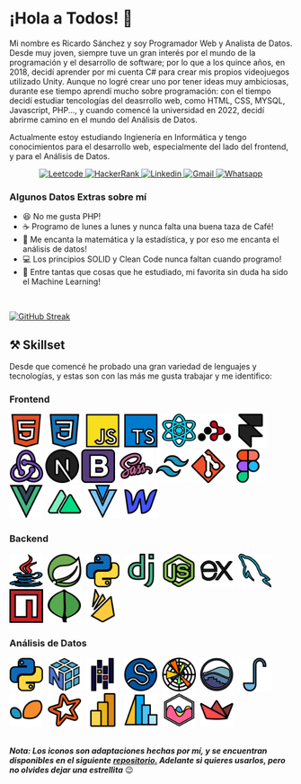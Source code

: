# ¡Hola a Todos! 👋

Mi nombre es Ricardo Sánchez y soy Programador Web y Analista de Datos. Desde muy joven, siempre tuve un gran interés por el mundo de la programación y el desarrollo de software; por lo que a los quince años, en 2018, decidí aprender por mi cuenta C# para crear mis propios videojuegos utilizado Unity. Aunque no logré crear uno por tener ideas muy ambiciosas, durante ese tiempo aprendí mucho sobre programación: con el tiempo decidí estudiar tencologías del deasrrollo web, como HTML, CSS, MYSQL, Javascript, PHP..., y cuando comencé la universidad en 2022, decidí abrirme camino en el mundo del Análisis de Datos.

Actualmente estoy estudiando Ingienería en Informática y tengo conocimientos para el desarrollo web, especialmente del lado del frontend, y para el Análisis de Datos.

<div align="center">
  <a href='https://leetcode.com/Rickhersd/'>
    <img  src="https://img.shields.io/badge/-LeetCode-FFA116?style=for-the-badge&logo=LeetCode&logoColor=black" alt="Leetcode"/>
  </a>
  <a href='https://www.hackerrank.com/Rickhersd2002'>
    <img src="https://img.shields.io/badge/-Hackerrank-2EC866?style=for-the-badge&logo=HackerRank&logoColor=white" alt="HackerRank"/>
  </a>
  <a href='https://www.linkedin.com/in/ricardosanchez-dev/'>
    <img src="https://img.shields.io/badge/LinkedIn-0077B5?style=for-the-badge&logo=linkedin&logoColor=white"alt="Linkedin"/>
  </a>
  <a href='mailto:rickhersd2002@gmail.com'>
    <img src="https://img.shields.io/badge/Gmail-D14836?style=for-the-badge&logo=gmail&logoColor=white" alt="Gmail"/>
  </a>
  <a href="https://wa.me/584120260569?text=Hola,%20Ricardo">
    <img  src="https://img.shields.io/badge/WhatsApp-25D366?style=for-the-badge&logo=whatsapp&logoColor=white" alt="Whatsapp"/>
  </a>
</div>

### Algunos Datos Extras sobre mí

- 😆 No me gusta PHP!
- ☕ Programo de lunes a lunes y nunca falta una buena taza de Café!
- 🧮 Me encanta la matemática y la estadística, y por eso me encanta el análisis de datos!
- 💻 Los principios SOLID y Clean Code nunca faltan cuando programo!
- 🤖 Entre tantas que cosas que he estudiado, mi favorita sin duda ha sido el Machine Learning!

<br/>

[![GitHub Streak](http://github-readme-streak-stats.herokuapp.com?user=Rickhersd&theme=dark&border_radius=5&locale=es)](https://git.io/streak-stats)

## ⚒️ Skillset

Desde que comencé he probado una gran variedad de lenguajes y tecnologías, y estas son con las más me gusta trabajar y me identifico:

### Frontend

<div>
  <img src="./neobrutalist_icons/neo_html.svg" title="HTML5" alt="HTML5" width="60" height="60"/>&nbsp;
  <img src="./neobrutalist_icons/neo_css.svg" title="CSS3" alt="CSS3" width="60" height="60"/>&nbsp;
  <img src="./neobrutalist_icons/neo_javascript.svg" title="JavaScript" alt="JavaScript" width="60" height="60"/>&nbsp;
  <img src="./neobrutalist_icons/neo_typescript.svg" title="Typescript" alt="Typescript" width="60" height="60"/>&nbsp;
  <img src="./neobrutalist_icons/neo_react.svg" title="React" alt="React" width="60" height="60"/>
  <img src="./neobrutalist_icons/neo_react_router.svg" title="React Router" alt="React Router" width="60" height="60"/>
  <img src="./neobrutalist_icons/neo_framer.svg" title="Framer" alt="Framer" width="60" height="60"/>
  <img src="./neobrutalist_icons/neo_redux.svg" title="Redux" alt="Redux" width="60" height="60"/>
  <img src="./neobrutalist_icons/neo_nextjs.svg" title="Nextjs" alt="Nextjs" width="60" height="60"/>
  <img src="./neobrutalist_icons/neo_bootstrap.svg" title="Bootstrap"  alt="Bootstrap" width="60" height="60"/>&nbsp;
  <img src="./neobrutalist_icons/neo_sass.svg" title="Sass" alt="Sass" width="60" height="60"/>
  <img src="./neobrutalist_icons/neo_tailwind.svg" title="TailwindCSS" alt="TailwindCSS" width="60" height="60"/>
  <img src="./neobrutalist_icons/neo_git.svg" title="Git" alt="Git" width="60" height="60"/>&nbsp;&nbsp;
  <img src="./neobrutalist_icons/neo_figma.svg" title="Figma" alt="Figma" width="60" height="60"/>&nbsp;
  <img src="./neobrutalist_icons/neo_vue.svg" title="Vue" alt="Vue" width="60" height="60"/>&nbsp;
  <img src="./neobrutalist_icons/neo_nuxtjs.svg" title="Nuxt" alt="Nuxt" width="60" height="60"/>&nbsp;
  <img src="./neobrutalist_icons/neo_vuetify.svg" title="Vuetify" alt="Vuetify" width="60" height="60"/>&nbsp;
  <img src="./neobrutalist_icons/neo_webflow.svg" title="Webflow" alt="Webflow" width="60" height="60"/>&nbsp;
</div>

### Backend

<div>
  <img src="./neobrutalist_icons/neo_java.svg" title="Java" alt="Java" width="60" height="60"/>&nbsp;
  <img src="./neobrutalist_icons/neo_springboot.svg" title="Springboot" alt="Springboot" width="60" height="60"/>&nbsp;
  <img src="./neobrutalist_icons/neo_python.svg" title="Python" alt="Python" width="60" height="60"/>&nbsp;
  <img src="./neobrutalist_icons/neo_django.svg" title="Django" alt="Django" width="60" height="60"/>&nbsp;
  <img src="./neobrutalist_icons/neo_nodejs.svg" title="nodeJs" alt="NodeJs" width="60" height="60"/>&nbsp;
  <img src="./neobrutalist_icons/neo_express.svg" title="Express" alt="Express" width="60" height="60"/>&nbsp;
  <img src="./neobrutalist_icons/neo_mysql.svg" title="MySQL" alt="MySQL" width="60" height="60"/>&nbsp;
  <img src="./neobrutalist_icons/neo_npm.svg" title="MySQL" alt="MySQL" width="60" height="60"/>&nbsp;
  <img src="./neobrutalist_icons/neo_mongodb.svg" title="Mongodb" alt="Mongodb" width="60" height="60"/>&nbsp;
  <img src="./neobrutalist_icons/neo_firebase.svg" title="Firebase" alt="Firebase" width="60" height="60"/>&nbsp;
</div>

### Análisis de Datos

<div>
  <img src="./neobrutalist_icons/neo_python.svg" title="Python" alt="Python" width="60" height="60"/>&nbsp;
  <img src="./neobrutalist_icons/neo_numpy.svg" title="Numpy" alt="Numpy" width="60" height="60"/>&nbsp;
  <img src="./neobrutalist_icons/neo_pandas.svg" title="Pandas" alt="Pandas" width="60" height="60"/>&nbsp;
  <img src="./neobrutalist_icons/neo_scipy.svg" title="Scipy" alt="Scipy" width="60" height="60"/>&nbsp;
  <img src="./neobrutalist_icons/neo_matplotlib.svg" title="Matplotlib" alt="Matplotlib" width="60" height="60"/>&nbsp;
  <img src="./neobrutalist_icons/neo_seaborn.svg" title="Seaborn" alt="Seaborn" width="60" height="60"/>&nbsp;
  <img src="./neobrutalist_icons/neo_beautiful_soup.svg" title="Beautiful_soup" alt="Beautiful_soup" width="60" height="60"/>&nbsp;
  <img src="./neobrutalist_icons/neo_sklearn.svg" title="Sklearn" alt="Sklearn" width="60" height="60"/>&nbsp;
  <img src="https://github.com/Rickhersd/neo-icons/blob/main/icons/apache-spark/neo-apache-spark.svg" title="Scipy" alt="Scipy" width="60" height="60"/>&nbsp;
  <img src="https://github.com/Rickhersd/neo-icons/blob/main/icons/power-bi/neo-power-bi.svg" title="Power-bi" alt="Power-bi" width="60" height="60"/>&nbsp;
  <img src="https://github.com/Rickhersd/neo-icons/blob/main/icons/vega-altair/neo-vega-altair.svg" title="Vega-altair" alt="Vega-altair" width="60" height="60"/>&nbsp;
  <img src="https://github.com/Rickhersd/neo-icons/blob/main/icons/charts/neo-chart.svg" title="Chartjs" alt="Chartjs" width="60" height="60"/>&nbsp;
  <img src="https://github.com/Rickhersd/neo-icons/blob/main/icons/streamlit/neo-streamlit.svg" title="Streamlit" alt="Streamlit" width="60" height="60"/>&nbsp;
  
</div>
<br/>

**_Nota: Los iconos son adaptaciones hechas por mí, y se encuentran disponibles en el siguiente [repositorio.](https://github.com/Rickhersd/neo-icons) Adelante si quieres usarlos, pero no olvides dejar una estrellita_** 😉
